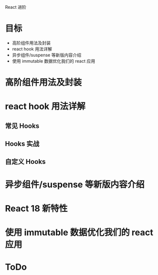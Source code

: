 React 进阶

# 目标

- 高阶组件用法及封装
- react hook 用法详解
- 异步组件/suspense 等新版内容介绍
- 使用 immutable 数据优化我们的 react 应用

# 高阶组件用法及封装

# react hook 用法详解

## 常见 Hooks

## Hooks 实战

## 自定义 Hooks

# 异步组件/suspense 等新版内容介绍

# React 18 新特性

# 使用 immutable 数据优化我们的 react 应用

# ToDo